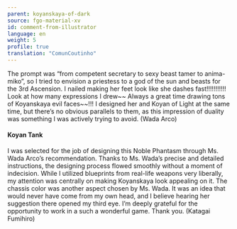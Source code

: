 ```yaml
---
parent: koyanskaya-of-dark
source: fgo-material-xv
id: comment-from-illustrator
language: en
weight: 5
profile: true
translation: "ComunCoutinho"
---
```


The prompt was “from competent secretary to sexy beast tamer to anima-miko”, so I tried to envision a priestess to a god of the sun and beasts for the 3rd Ascension. I nailed making her feet look like she dashes fast!!!!!!!!!!! Look at how many expressions I drew\~\~ Always a great time drawing tons of Koyanskaya evil faces\~\~!!! I designed her and Koyan of Light at the same time, but there’s no obvious parallels to them, as this impression of duality was something I was actively trying to avoid. (Wada Arco)

#### Koyan Tank

I was selected for the job of designing this Noble Phantasm through Ms. Wada Arco’s recommendation. Thanks to Ms. Wada’s precise and detailed instructions, the designing process flowed smoothly without a moment of indecision. While I utilized blueprints from real-life weapons very liberally, my attention was centrally on making Koyanskaya look appealing on it. The chassis color was another aspect chosen by Ms. Wada. It was an idea that would never have come from my own head, and I believe hearing her suggestion there opened my third eye. I’m deeply grateful for the opportunity to work in a such a wonderful game. Thank you. (Katagai Fumihiro)
